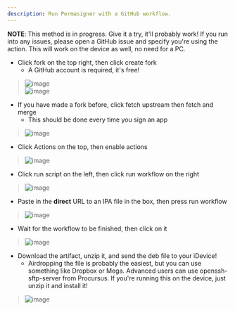 ```yaml
---
description: Run Permasigner with a GitHub workflow.
---
```


**NOTE**: This method is in progress. Give it a try, it'll probably work! If you run into any issues, please open a GitHub issue and specify you're using the action. This will work on the device as well, no need for a PC.

* Click fork on the top right, then click create fork
   * A GitHub account is required, it's free!
> ![image](https://user-images.githubusercontent.com/18669106/180668388-fea832be-dd8d-4387-bb00-64637ec8c4a5.png)\
> ![image](https://user-images.githubusercontent.com/18669106/180667994-4f5e257d-a701-43a3-9613-f860c3990f44.png)

* If you have made a fork before, click fetch upstream then fetch and merge
   * This should be done every time you sign an app
> ![image](https://user-images.githubusercontent.com/18669106/180668039-895bf508-34ba-4f68-84c2-9dd86b068efa.png)

* Click Actions on the top, then enable actions
> ![image](https://user-images.githubusercontent.com/18669106/180668059-cbfb4099-e40c-4828-b505-1532c6ae326f.png)

* Click run script on the left, then click run workflow on the right
> ![image](https://user-images.githubusercontent.com/18669106/180668091-29077082-8738-4b00-85a2-93b24c97b1b4.png)

* Paste in the **direct** URL to an IPA file in the box, then press run workflow
> ![image](https://user-images.githubusercontent.com/18669106/180668191-318d1098-fa80-4e34-ab69-94e02df56975.png)

* Wait for the workflow to be finished, then click on it
> ![image](https://user-images.githubusercontent.com/18669106/180668274-44ec62d7-0be2-47c7-a8ac-ed19fb5e4c5f.png)

* Download the artifact, unzip it, and send the deb file to your iDevice!
   * Airdropping the file is probably the easiest, but you can use something like Dropbox or Mega. Advanced users can use openssh-sftp-server from Procursus. If you're running this on the device, just unzip it and install it!
> ![image](https://user-images.githubusercontent.com/18669106/180668328-12083245-2ef8-43e1-8622-42acbe6dc33c.png)
